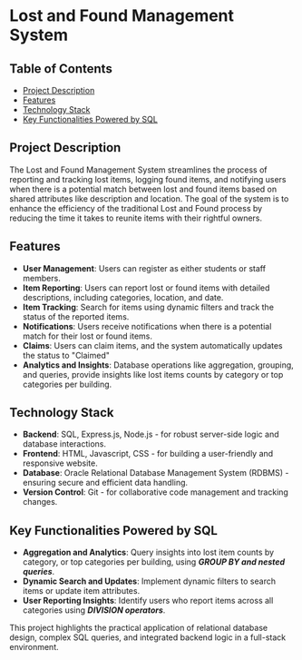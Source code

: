 # Lost and Found Management System

## Table of Contents
- [Project Description](#project-description)
- [Features](#features)
- [Technology Stack](#technology-stack)
- [Key Functionalities Powered by SQL](#key-functionalities-powered-by-SQL)
  <!-- - [Usage](#usage) --> <!-- - [Database Schema](#database-schema) - [Project Timeline](#project-timeline) -->
<!-- - [Acknowledgments](#acknowledgments) -->

## Project Description

The Lost and Found Management System streamlines the process of reporting and tracking lost items, logging found items, and notifying users when there is a potential match between lost and found items based on shared attributes like description and location. The goal of the system is to enhance the efficiency of the traditional Lost and Found process by reducing the time it takes to reunite items with their rightful owners.

## Features

- **User Management**: Users can register as either students or staff members.
- **Item Reporting**: Users can report lost or found items with detailed descriptions, including categories, location, and date.
- **Item Tracking**: Search for items using dynamic filters and track the status of the reported items.
- **Notifications**: Users receive notifications when there is a potential match for their lost or found items.
- **Claims**: Users can claim items, and the system automatically updates the status to "Claimed"
- **Analytics and Insights**: Database operations like aggregation, grouping, and queries, provide insights like lost items counts by category or top categories per building.

## Technology Stack

- **Backend**: SQL, Express.js, Node.js - for robust server-side logic and database interactions.
- **Frontend**: HTML, Javascript, CSS - for building a user-friendly and responsive website.
- **Database**: Oracle Relational Database Management System (RDBMS) - ensuring secure and efficient data handling.
- **Version Control**: Git - for collaborative code management and tracking changes.

## Key Functionalities Powered by SQL
- **Aggregation and Analytics**: Query insights into lost item counts by category, or top categories per building, using ***GROUP BY and nested queries***.
- **Dynamic Search and Updates**: Implement dynamic filters to search items or update item attributes.
- **User Reporting Insights**: Identify users who report items across all categories using ***DIVISION operators***.

This project highlights the practical application of relational database design, complex SQL queries, and integrated backend logic in a full-stack environment.

<!-- 
By including our names and student numbers, we certify that the work in this project was performed solely by us.

## Acknowledgments

- University of British Columbia, Vancouver
- Department of Computer Science

Special thanks to our course instructors and TAs for their guidance.

Please note that all code, scripts, and resources used in this project comply with the University's academic integrity policies. We have not used any unauthorized aids and have cited all external resources appropriately. -->

